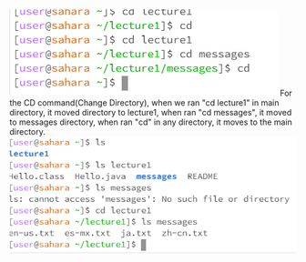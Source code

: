 ![Image](Capture.PNG)
For the CD command(Change Directory), when we ran "cd lecture1" in main directory, it moved directory to lecture1, when ran "cd messages", it moved to messages directory, when ran "cd" in any directory, it moves to the main directory.
![Image](Capture2.png)
